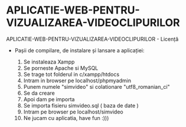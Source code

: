 # APLICATIE-WEB-PENTRU-VIZUALIZAREA-VIDEOCLIPURILOR
APLICATIE-WEB-PENTRU-VIZUALIZAREA-VIDEOCLIPURILOR - Licență 


- Pașii de compilare, de instalare și lansare a aplicației:

    1. Se instaleaza Xampp
    2. Se porneste Apache si MySQL
    3. Se trage tot folderul in c/xampp/htdocs
    4. Intram in browser pe localhost/phpmyadmin
    5. Punem numele "simvideo" si colationare "utf8_romanian_ci"
    6. Se da creare
    7. Apoi dam pe importa
    8. Se importa fisieru simvideo.sql ( baza de date )
    9. Intram pe browser pe localhost/simvideo
    10. Ne jucam cu aplicatia, have fun :)))
